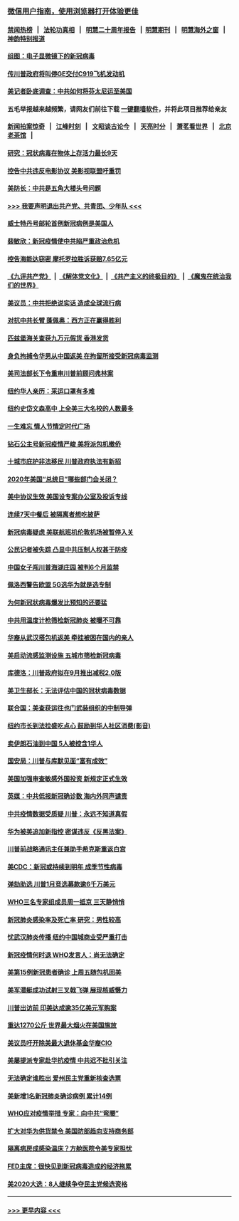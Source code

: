 ### [微信用户指南，使用浏览器打开体验更佳](https://github.com/gfw-breaker/banned-news1/blob/master/indexes/wechat-guide.md?t=0)
#### [禁闻热榜](热点新闻.md?t=0)  &nbsp;&nbsp;|&nbsp;&nbsp; [法轮功真相](https://github.com/gfw-breaker/truth/blob/master/README.md?t=0) &nbsp;&nbsp;|&nbsp;&nbsp; [明慧二十周年报告](https://github.com/gfw-breaker/mh-reports/blob/master/README.md?t=0) &nbsp;&nbsp;|&nbsp;&nbsp;[明慧期刊](https://github.com/gfw-breaker/mh-qikan) &nbsp;&nbsp;|&nbsp;&nbsp; [明慧海外之窗](https://github.com/gfw-breaker/mh-news/blob/master/README.md?t=0) &nbsp;&nbsp;|&nbsp;&nbsp; [神韵特别报道](https://github.com/gfw-breaker/mh-news/blob/master/shenyun.md?t=0)
#### [组图：电子显微镜下的新冠病毒](../pages/nsc412/n11872057.md?t=02161311) 
#### [传川普政府将叫停GE交付C919飞机发动机](../pages/nsc412/n11871600.md?t=02161311) 
#### [美记者卧底调查：中共如何将芬太尼运至美国](../pages/nsc412/n11871821.md?t=02161311) 
#### 五毛举报越来越频繁，请网友们前往下载 [一键翻墙软件](https://github.com/gfw-breaker/ssr-accounts)，并将此项目推荐给亲友
#### [新闻拍案惊奇](https://github.com/gfw-breaker/banned-news1/blob/master/pages/link4.md) &nbsp;&nbsp;|&nbsp;&nbsp; [江峰时刻](https://github.com/gfw-breaker/banned-news1/blob/master/pages/link4.md) &nbsp;&nbsp;|&nbsp;&nbsp; [文昭谈古论今](https://github.com/gfw-breaker/banned-news1/blob/master/pages/link4.md) &nbsp;&nbsp;|&nbsp;&nbsp; [天亮时分](https://github.com/gfw-breaker/banned-news1/blob/master/pages/link4.md) &nbsp;&nbsp;|&nbsp;&nbsp; [萧茗看世界](https://github.com/gfw-breaker/banned-news1/blob/master/pages/link4.md) &nbsp;&nbsp;|&nbsp;&nbsp; [北京老茶馆](https://github.com/gfw-breaker/banned-news1/blob/master/pages/link4.md) &nbsp;&nbsp;|&nbsp;&nbsp; 
#### [研究：冠状病毒在物体上存活力最长9天](../pages/nsc412/n11871871.md?t=02161311) 
#### [控告中共违反电影协议 美影视联盟吁重罚](../pages/nsc412/n11871820.md?t=02161311) 
#### [美防长：中共是五角大楼头号问题](../pages/nsc412/n11871768.md?t=02161311) 
#### [>>> 我要声明退出共产党、共青团、少年队 <<<](https://github.com/begood0513/goodnews/blob/master/quit/letter.md) 
#### [威士特丹号邮轮首例新冠病例是美国人](../pages/nsc412/n11871731.md?t=02161311) 
#### [裴敏欣：新冠疫情使中共陷严重政治危机](../pages/nsc412/n11871514.md?t=02161311) 
#### [控告海能达窃密 摩托罗拉胜诉获赔7.65亿元](../pages/nsc412/n11871594.md?t=02161311) 
#### [《九评共产党》](https://github.com/begood0513/9ping.md/blob/master/README.md) &nbsp;|&nbsp; [《解体党文化》](../../../../jtdwh.md/blob/master/README.md)  &nbsp;|&nbsp; [《共产主义的终极目的》](../../../../gczydzjmd.md/blob/master/README.md) &nbsp;|&nbsp; [《魔鬼在统治我们的世界》](../../../../mgztzwmdsj.md/blob/master/README.md) 
#### [美议员：中共拒绝说实话 造成全球流行病](../pages/nsc412/n11871582.md?t=02161311) 
#### [对抗中共长臂 蓬佩奥：西方正在赢得胜利](../pages/nsc412/n11871500.md?t=02161311) 
#### [匹兹堡海关查获九万元假货 香港发货](../pages/nsc412/n11870716.md?t=02161311) 
#### [身负拘捕令华男从中国返美  在拘留所接受新冠病毒监测](../pages/nsc412/n11870710.md?t=02161311) 
#### [美司法部长下令重审川普前顾问弗林案](../pages/nsc412/n11870258.md?t=02161311) 
#### [纽约华人亲历：采运口罩有多难](../pages/nsc412/n11870531.md?t=02161311) 
#### [纽约史岱文森高中  上全美三大名校的人数最多](../pages/nsc412/n11870557.md?t=02161311) 
#### [一生难忘 情人节情定时代广场](../pages/nsc412/n11870536.md?t=02161311) 
#### [钻石公主号新冠疫情严峻 美将派包机撤侨](../pages/nsc412/n11870505.md?t=02161311) 
#### [十城市庇护非法移民 川普政府执法有新招](../pages/nsc412/n11870410.md?t=02161311) 
#### [2020年美国“总统日”哪些部门会关闭？](../pages/nsc412/n11870148.md?t=02161311) 
#### [美中协议生效 美国设专案办公室及投诉专线](../pages/nsc412/n11870266.md?t=02161311) 
#### [连续7天中餐后 被隔离者想吃披萨](../pages/nsc412/n11870243.md?t=02161311) 
#### [新冠病毒疑虑 美联航班机伦敦机场被暂停入关](../pages/nsc412/n11870015.md?t=02161311) 
#### [公民记者被失踪 凸显中共压制人权甚于防疫](../pages/nsc412/n11870042.md?t=02161311) 
#### [中国女子闯川普海湖庄园 被判6个月监禁](../pages/nsc412/n11869919.md?t=02161311) 
#### [佩洛西警告欧盟 5G选华为就是选专制](../pages/nsc412/n11869898.md?t=02161311) 
#### [为何新冠状病毒爆发比预知的还要猛](../pages/nsc412/n11869828.md?t=02161311) 
#### [中共用温度计枪筛检新冠肺炎 被曝不可靠](../pages/nsc412/n11869707.md?t=02161311) 
#### [华裔从武汉搭包机返美 牵挂被困在国内的亲人](../pages/nsc412/n11869711.md?t=02161311) 
#### [美启动流感监测设施 五城市筛检新冠病毒](../pages/nsc412/n11869689.md?t=02161311) 
#### [库德洛：川普政府拟在9月推出减税2.0版](../pages/nsc412/n11869627.md?t=02161311) 
#### [美卫生部长：无法评估中国的冠状病毒数据](../pages/nsc412/n11869301.md?t=02161311) 
#### [联合国：美查获运往也门武装组织的中制导弹](../pages/nsc412/n11868677.md?t=02161311) 
#### [纽约市长到法拉盛吃点心  鼓励到华人社区消费(影音)](../pages/nsc412/n11868197.md?t=02161311) 
#### [卖伊朗石油到中国  5人被控含1华人](../pages/nsc412/n11867988.md?t=02161311) 
#### [国安局：川普与库默见面“富有成效”](../pages/nsc412/n11867976.md?t=02161311) 
#### [美国加强审查敏感外国投资 新规定正式生效](../pages/nsc412/n11868041.md?t=02161311) 
#### [英媒：中共低报新冠确诊数 海内外同声谴责](../pages/nsc412/n11867421.md?t=02161311) 
#### [中共疫情数据受质疑 川普：永远不知道真假](../pages/nsc412/n11867195.md?t=02161311) 
#### [华为被美追加新指控 密谋违反《反黑法案》](../pages/nsc412/n11867191.md?t=02161311) 
#### [川普前战略通讯主任兼助手希克斯重返白宫](../pages/nsc412/n11867104.md?t=02161311) 
#### [美CDC：新冠或持续到明年 成季节性病毒](../pages/nsc412/n11867279.md?t=02161311) 
#### [弹劾助选 川普1月竞选募款逾6千万美元](../pages/nsc412/n11866950.md?t=02161311) 
#### [WHO三名专家组成员周一抵京 三天静悄悄](../pages/nsc412/n11866947.md?t=02161311) 
#### [新冠肺炎感染率及死亡率 研究：男性较高](../pages/nsc412/n11866956.md?t=02161311) 
#### [忧武汉肺炎传播 纽约中国城商业受严重打击](../pages/nsc412/n11866902.md?t=02161311) 
#### [新冠疫情何时退 WHO发言人：尚无法确定](../pages/nsc412/n11866864.md?t=02161311) 
#### [美第15例新冠患者确诊 上周五随包机回美](../pages/nsc412/n11866852.md?t=02161311) 
#### [美军潜艇成功试射三叉戟飞弹 展现核威慑力](../pages/nsc412/n11866046.md?t=02161311) 
#### [川普出访前 印美达成逾35亿美元军购案](../pages/nsc412/n11865444.md?t=02161311) 
#### [重达1270公斤 世界最大烟火在美国施放](../pages/nsc412/n11865198.md?t=02161311) 
#### [美议员吁开除美最大退休基金华裔CIO](../pages/nsc412/n11865230.md?t=02161311) 
#### [美屡提派专家赴华抗疫情 中共迟不批引关注](../pages/nsc412/n11864719.md?t=02161311) 
#### [无法确定谁胜出 爱州民主党重新核查选票](../pages/nsc412/n11864830.md?t=02161311) 
#### [美新增1名新冠肺炎确诊病例 累计14例](../pages/nsc412/n11864893.md?t=02161311) 
#### [WHO应对疫情举措 专家：向中共“弯腰”](../pages/nsc412/n11864727.md?t=02161311) 
#### [扩大对华为供货禁令 美国防部趋向支持商务部](../pages/nsc412/n11864773.md?t=02161311) 
#### [隔离病房成感染温床？方舱医院令美专家担忧](../pages/nsc412/n11864575.md?t=02161311) 
#### [FED主席：很快见到新冠病毒造成的经济拖累](../pages/nsc412/n11864507.md?t=02161311) 
#### [美2020大选：8人继续争夺民主党候选资格](../pages/nsc412/n11864327.md?t=02161311) 

----
#### [ >>> 更早内容 <<< ](../indexes/nsc412-earlier.md)
